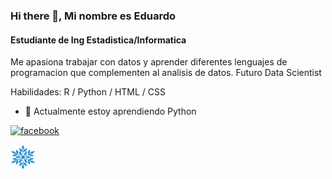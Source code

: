 ### Hi there 👋, Mi nombre es Eduardo
#### Estudiante de Ing Estadistica/Informatica

Me apasiona trabajar con datos y aprender diferentes lenguajes de programacion que complementen al analisis de datos.
Futuro Data Scientist 

Habilidades: R / Python / HTML / CSS

- 🌱 Actualmente estoy aprendiendo Python 


[<img src='https://cdn.jsdelivr.net/npm/simple-icons@3.0.1/icons/facebook.svg' alt='facebook' height='40'>](https://www.facebook.com/https://www.facebook.com/eduardoj.crraleshuaman/)  

<a href='https://archiveprogram.github.com/'><img src='https://raw.githubusercontent.com/acervenky/animated-github-badges/master/assets/acbadge.gif' width='40' height='40'></a> 

